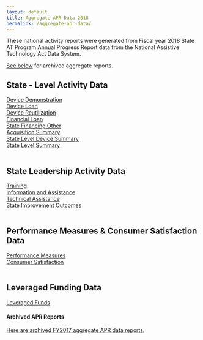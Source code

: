 ```yaml
---
layout: default
title: Aggregate APR Data 2018
permalink: /aggregate-apr-data/
---
```

<div class="container">
  <div class="row">

 <div class="col-12">

<p>These national activity reports were generated from Fiscal year 2018 State AT Program Annual Progress Report data from the National Assistive Technology Act Data System.</p>
<p><a href="#to2017">See below</a> for archived aggregate reports.</p>
<h2>State - Level Activity Data</h2>
<div><a href="/assets/aggr_reports18/Device Demo.html">Device Demonstration</a></div>
<div><a href="/assets/aggr_reports18/Device%20Loan.html">Device Loan</a></div>
<div><a href="/assets/aggr_reports18/Device%20Reutilization.html">Device Reutilization</a></div>
<div><a href="/assets/aggr_reports18/Financial%20Loan.html">Financial Loan</a></div>
<div><a href="/assets/aggr_reports18/State%20Financing%20Other.html">State Financing Other</a></div>
<div><a href="/assets/aggr_reports18/Acquisition%20Summary.html">Acquisition Summary</a></div>
<div><a href="/assets/aggr_reports18/State%20Level%20Device%20Summary.html">State Level Device Summary</a></div>
<div><a href="/assets/aggr_reports18/State%20Level%20Summary.html">State Level Summary&nbsp;</a></div>
<br>
<h2>State Leadership Activity Data</h2>
<div><a href="/assets/aggr_reports18/Training.html">Training</a></div>
<div><a href="/assets/aggr_reports18/Information%20&amp;%20Assistance.html">Information and Assistance</a></div>
<div><a href="/assets/aggr_reports18/Technical%20Assistance.html">Technical Assistance</a></div>
<div><a href="/assets/aggr_reports18/State%20Improvements.html">State Improvement Outcomes</a></div>
<br>
<h2>Performance Measures &amp; Consumer Satisfaction Data</h2>
<div><a href="/assets/aggr_reports18/Performance%20Measures.html">Performance Measures</a></div>
<div><a href="/assets/aggr_reports18/Consumer%20Satisfaction.html">Consumer Satisfaction</a></div>
<div>&nbsp;</div>
<h2>Leveraged Funding Data</h2>
<div><a href="/assets/aggr_reports18/Leveraged%20Funds.html">Leveraged Funds</a></div><div><h4 style="margin-top: 20px">Archived APR Reports</h4><p id="to2017"><a href="/aggregate-apr-data-2017">Here are archived FY2017 aggregate APR data reports.</a></p></div>

</div>
</div>
</div>
